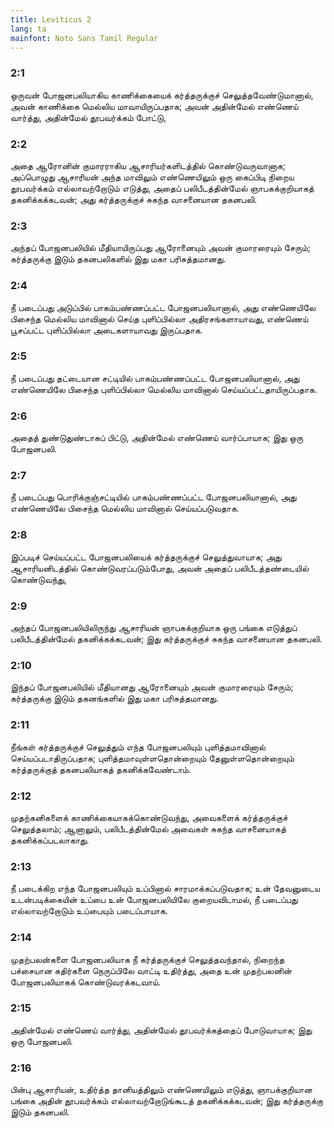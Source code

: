 ```yaml
---
title: Leviticus 2
lang: ta
mainfont: Noto Sans Tamil Regular
---
```


###  2:1

ஒருவன் போஜனபலியாகிய காணிக்கையைக் கர்த்தருக்குச் செலுத்தவேண்டுமானால், அவன் காணிக்கை மெல்லிய மாவாயிருப்பதாக; அவன் அதின்மேல் எண்ணெய் வார்த்து, அதின்மேல் தூபவர்க்கம் போட்டு,

###  2:2

அதை ஆரோனின் குமாரராகிய ஆசாரியர்களிடத்தில் கொண்டுவருவானாக; அப்பொழுது ஆசாரியன் அந்த மாவிலும் எண்ணெயிலும் ஒரு கைப்பிடி நிறைய தூபவர்க்கம் எல்லாவற்றோடும் எடுத்து, அதைப் பலிபீடத்தின்மேல் ஞாபகக்குறியாகத் தகனிக்கக்கடவன்; அது கர்த்தருக்குச் சுகந்த வாசனையான தகனபலி.

###  2:3

அந்தப் போஜனபலியில் மீதியாயிருப்பது ஆரோனையும் அவன் குமாரரையும் சேரும்; கர்த்தருக்கு இடும் தகனபலிகளில் இது மகா பரிசுத்தமானது.

###  2:4

நீ படைப்பது அடுப்பில் பாகம்பண்ணப்பட்ட போஜனபலியானால், அது எண்ணெயிலே பிசைந்த மெல்லிய மாவினால் செய்த புளிப்பில்லா அதிரசங்களாயாவது, எண்ணெய் பூசப்பட்ட புளிப்பில்லா அடைகளாயாவது இருப்பதாக.

###  2:5

நீ படைப்பது தட்டையான சட்டியில் பாகம்பண்ணப்பட்ட போஜனபலியானால், அது எண்ணெயிலே பிசைந்த புளிப்பில்லா மெல்லிய மாவினால் செய்யப்பட்டதாயிருப்பதாக.

###  2:6

அதைத் துண்டுதுண்டாகப் பிட்டு, அதின்மேல் எண்ணெய் வார்ப்பாயாக; இது ஒரு போஜனபலி.

###  2:7

நீ படைப்பது பொரிக்குஞ்சட்டியில் பாகம்பண்ணப்பட்ட போஜனபலியானால், அது எண்ணெயிலே பிசைந்த மெல்லிய மாவினால் செய்யப்படுவதாக.

###  2:8

இப்படிச் செய்யப்பட்ட போஜனபலியைக் கர்த்தருக்குச் செலுத்துவாயாக; அது ஆசாரியனிடத்தில் கொண்டுவரப்படும்போது, அவன் அதைப் பலிபீடத்தண்டையில் கொண்டுவந்து,

###  2:9

அந்தப் போஜனபலியிலிருந்து ஆசாரியன் ஞாபகக்குறியாக ஒரு பங்கை எடுத்துப் பலிபீடத்தின்மேல் தகனிக்கக்கடவன்; இது கர்த்தருக்குச் சுகந்த வாசனையான தகனபலி.

###  2:10

இந்தப் போஜனபலியில் மீதியானது ஆரோனையும் அவன் குமாரரையும் சேரும்; கர்த்தருக்கு இடும் தகனங்களில் இது மகா பரிசுத்தமானது.

###  2:11

நீங்கள் கர்த்தருக்குச் செலுத்தும் எந்த போஜனபலியும் புளித்தமாவினால் செய்யப்படாதிருப்பதாக; புளித்தமாவுள்ளதொன்றையும் தேனுள்ளதொன்றையும் கர்த்தருக்குத் தகனபலியாகத் தகனிக்கவேண்டாம்.

###  2:12

முதற்கனிகளைக் காணிக்கையாகக்கொண்டுவந்து, அவைகளைக் கர்த்தருக்குச் செலுத்தலாம்; ஆனாலும், பலிபீடத்தின்மேல் அவைகள் சுகந்த வாசனையாகத் தகனிக்கப்படலாகாது.

###  2:13

நீ படைக்கிற எந்த போஜனபலியும் உப்பினால் சாரமாக்கப்படுவதாக; உன் தேவனுடைய உடன்படிக்கையின் உப்பை உன் போஜனபலியிலே குறையவிடாமல், நீ படைப்பது எல்லாவற்றோடும் உப்பையும் படைப்பாயாக.

###  2:14

முதற்பலன்களை போஜனபலியாக நீ கர்த்தருக்குச் செலுத்தவந்தால், நிறைந்த பச்சையான கதிர்களை நெருப்பிலே வாட்டி உதிர்த்து, அதை உன் முதற்பலனின் போஜனபலியாகக் கொண்டுவரக்கடவாய்.

###  2:15

அதின்மேல் எண்ணெய் வார்த்து, அதின்மேல் தூபவர்க்கத்தைப் போடுவாயாக; இது ஒரு போஜனபலி.

###  2:16

பின்பு ஆசாரியன், உதிர்த்த தானியத்திலும் எண்ணெயிலும் எடுத்து, ஞாபக்குறியான பங்கை அதின் தூபவர்க்கம் எல்லாவற்றோடுங்கூடத் தகனிக்கக்கடவன்; இது கர்த்தருக்கு இடும் தகனபலி.

